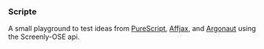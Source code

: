 ### Scripte

A small playground to test ideas from [PureScript], [Affjax], and [Argonaut] using the Screenly-OSE api.

[PureScript]: http://www.purescript.org
[Affjax]: https://github.com/slamdata/purescript-affjax
[Argonaut]: https://github.com/purescript-contrib/purescript-argonaut
